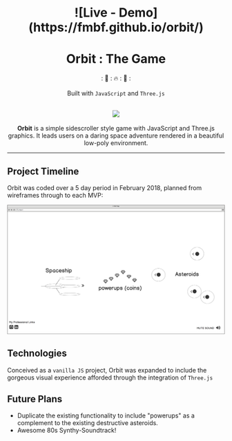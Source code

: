 <h1 align="center">
  ![Live - Demo](https://fmbf.github.io/orbit/)
</h1>

<h1 align="center"><strong>Orbit : The Game</strong></h1>
<div align="center">
   : 🚀 :  🔥 :  🚀 :
   <br/>
</div>
<br/>
<div align="center">
  Built with
  <code>JavaScript</code>
  and
  <code>Three.js</code>
</div>

<br/>

<p align="center">
  <img src="https://media.giphy.com/media/WxcfRbfaVLZftv0NF3/giphy.gif">
</p>

<center><strong>Orbit</strong> is a simple sidescroller style game with JavaScript and Three.js graphics. It leads users on a daring space adventure rendered in a beautiful low-poly environment.</center>

---

## Project Timeline
Orbit was coded over a 5 day period in February 2018, planned from wireframes through to each MVP:

![wireframes](https://github.com/fmbf/orbit/blob/master/docs/asteroids_wireframe.png)

## Technologies
Conceived as a `vanilla JS` project, Orbit was expanded to include the gorgeous visual experience afforded through the integration of `Three.js`


## Future Plans
  + Duplicate the existing functionality to include "powerups" as a complement to the existing destructive asteroids.
  + Awesome 80s Synthy-Soundtrack!
